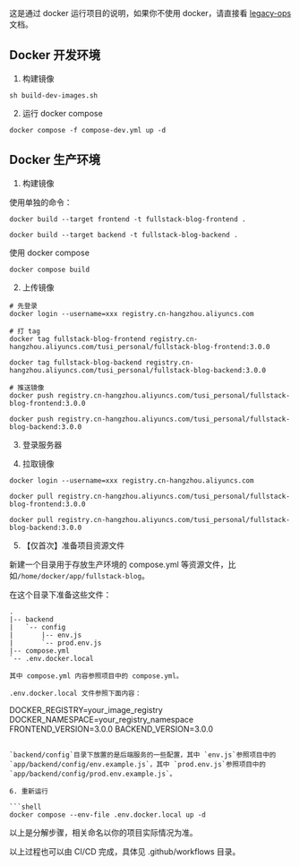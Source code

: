 这是通过 docker 运行项目的说明，如果你不使用 docker，请直接看 [legacy-ops](./legacy-ops.md) 文档。

## Docker 开发环境

1. 构建镜像

```shell
sh build-dev-images.sh
```

2. 运行 docker compose

```shell
docker compose -f compose-dev.yml up -d
```

## Docker 生产环境

1. 构建镜像

使用单独的命令：

```shell
docker build --target frontend -t fullstack-blog-frontend .

docker build --target backend -t fullstack-blog-backend .
```

使用 docker compose

```shell
docker compose build
```

2. 上传镜像

```shell
# 先登录
docker login --username=xxx registry.cn-hangzhou.aliyuncs.com

# 打 tag
docker tag fullstack-blog-frontend registry.cn-hangzhou.aliyuncs.com/tusi_personal/fullstack-blog-frontend:3.0.0

docker tag fullstack-blog-backend registry.cn-hangzhou.aliyuncs.com/tusi_personal/fullstack-blog-backend:3.0.0

# 推送镜像
docker push registry.cn-hangzhou.aliyuncs.com/tusi_personal/fullstack-blog-frontend:3.0.0

docker push registry.cn-hangzhou.aliyuncs.com/tusi_personal/fullstack-blog-backend:3.0.0
```

3. 登录服务器

4. 拉取镜像

```shell
docker login --username=xxx registry.cn-hangzhou.aliyuncs.com

docker pull registry.cn-hangzhou.aliyuncs.com/tusi_personal/fullstack-blog-frontend:3.0.0

docker pull registry.cn-hangzhou.aliyuncs.com/tusi_personal/fullstack-blog-backend:3.0.0
```

5. 【仅首次】准备项目资源文件

新建一个目录用于存放生产环境的 compose.yml 等资源文件，比如`/home/docker/app/fullstack-blog`。

在这个目录下准备这些文件：

```
.
|-- backend
|   `-- config
|       |-- env.js
|       `-- prod.env.js
|-- compose.yml
`-- .env.docker.local

其中 compose.yml 内容参照项目中的 compose.yml。

.env.docker.local 文件参照下面内容：

```
DOCKER_REGISTRY=your_image_registry
DOCKER_NAMESPACE=your_registry_namespace
FRONTEND_VERSION=3.0.0
BACKEND_VERSION=3.0.0
```

`backend/config`目录下放置的是后端服务的一些配置，其中 `env.js`参照项目中的`app/backend/config/env.example.js`，其中 `prod.env.js`参照项目中的`app/backend/config/prod.env.example.js`。

6. 重新运行

```shell
docker compose --env-file .env.docker.local up -d
```

以上是分解步骤，相关命名以你的项目实际情况为准。

以上过程也可以由 CI/CD 完成，具体见 .github/workflows 目录。
